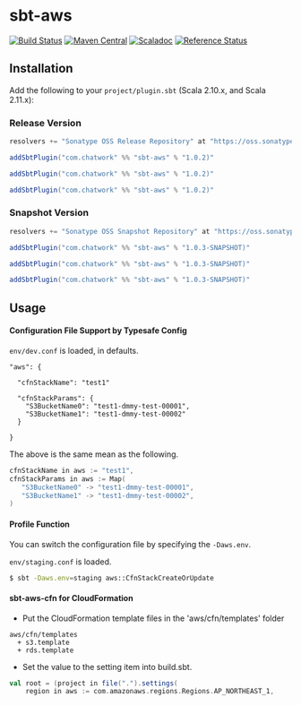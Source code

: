 # sbt-aws

[![Build Status](https://travis-ci.org/chatwork/sbt-aws.svg)](https://travis-ci.org/chatwork/sbt-aws)
[![Maven Central](https://maven-badges.herokuapp.com/maven-central/com.chatwork/sbt-aws_2.11/badge.svg)](https://maven-badges.herokuapp.com/maven-central/com.chatwork/sbt-aws_2.11)
[![Scaladoc](http://javadoc-badge.appspot.com/com.chatwork/sbt-aws.svg?label=scaladoc)](http://javadoc-badge.appspot.com/com.chatwork/sbt-aws_2.11)
[![Reference Status](https://www.versioneye.com/java/com.chatwork:sbt-aws_2.11/reference_badge.svg?style=flat)](https://www.versioneye.com/java/com.chatwork:sbt-aws_2.11/references)

## Installation

Add the following to your `project/plugin.sbt` (Scala 2.10.x, and Scala 2.11.x):

### Release Version

```scala
resolvers += "Sonatype OSS Release Repository" at "https://oss.sonatype.org/content/repositories/releases/"

addSbtPlugin("com.chatwork" %% "sbt-aws" % "1.0.2)"

addSbtPlugin("com.chatwork" %% "sbt-aws" % "1.0.2)"

addSbtPlugin("com.chatwork" %% "sbt-aws" % "1.0.2)"
```

### Snapshot Version

```scala
resolvers += "Sonatype OSS Snapshot Repository" at "https://oss.sonatype.org/content/repositories/snapshots/"

addSbtPlugin("com.chatwork" %% "sbt-aws" % "1.0.3-SNAPSHOT)"

addSbtPlugin("com.chatwork" %% "sbt-aws" % "1.0.3-SNAPSHOT)"

addSbtPlugin("com.chatwork" %% "sbt-aws" % "1.0.3-SNAPSHOT)"
```

## Usage

#### Configuration File Support by Typesafe Config

`env/dev.conf` is loaded, in defaults.

```
"aws": {

  "cfnStackName": "test1"

  "cfnStackParams": {
    "S3BucketName0": "test1-dmmy-test-00001",
    "S3BucketName1": "test1-dmmy-test-00002"
  }

}
```

The above is the same mean as the following.

```scala
cfnStackName in aws := "test1",
cfnStackParams in aws := Map(
   "S3BucketName0" -> "test1-dmmy-test-00001",
   "S3BucketName1" -> "test1-dmmy-test-00002",
)
```

#### Profile Function

You can switch the configuration file by specifying the `-Daws.env`.

`env/staging.conf` is loaded.


```sh
$ sbt -Daws.env=staging aws::CfnStackCreateOrUpdate
```


#### sbt-aws-cfn for CloudFormation

- Put the CloudFormation template files in the 'aws/cfn/templates' folder

```
aws/cfn/templates
  + s3.template
  + rds.template
```

- Set the value to the setting item into build.sbt.

```scala
val root = (project in file(".").settings(
    region in aws := com.amazonaws.regions.Regions.AP_NORTHEAST_1,
  
